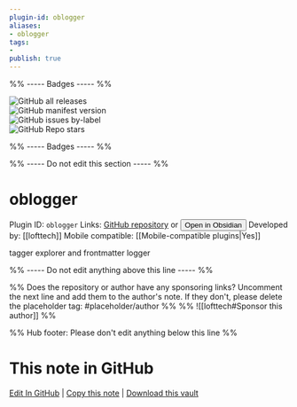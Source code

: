 ```yaml
---
plugin-id: oblogger
aliases:
- oblogger
tags: 
- 
publish: true
---
```


%% ----- Badges ----- %%

![GitHub all releases](https://img.shields.io/github/downloads/lofttech/obsidian-oblogger/total?color=573E7A&logo=github&style=for-the-badge)   
![GitHub manifest version](https://img.shields.io/github/manifest-json/v/lofttech/obsidian-oblogger?color=573E7A&logo=github&style=for-the-badge)   
![GitHub issues by-label](https://img.shields.io/github/issues/lofttech/obsidian-oblogger/help%20wanted?color=573E7A&logo=github&style=for-the-badge)   
![GitHub Repo stars](https://img.shields.io/github/stars/lofttech/obsidian-oblogger?color=573E7A&logo=github&style=for-the-badge)

%% ----- Badges ----- %%

%% ----- Do not edit this section ----- %%

# oblogger

Plugin ID: `oblogger`
Links: [GitHub repository](https://github.com/lofttech/obsidian-oblogger) or [<button id=HH>Open in Obsidian</button>](obsidian://show-plugin?id=oblogger)
Developed by: [[lofttech]]
Mobile compatible: [[Mobile-compatible plugins|Yes]]

tagger explorer and frontmatter logger

%% ----- Do not edit anything above this line ----- %% 

%% Does the repository or author have any sponsoring links? Uncomment the next line and add them to the author's note. If they don't, please delete the placeholder tag: #placeholder/author %%
%% ![[lofttech#Sponsor this author]] %%

%% Hub footer: Please don't edit anything below this line %%

# This note in GitHub

<span class="git-footer">[Edit In GitHub](https://github.dev/obsidian-community/obsidian-hub/blob/main/02%20-%20Community%20Expansions/02.05%20All%20Community%20Expansions/Plugins/oblogger.md "git-hub-edit-note") | [Copy this note](https://raw.githubusercontent.com/obsidian-community/obsidian-hub/main/02%20-%20Community%20Expansions/02.05%20All%20Community%20Expansions/Plugins/oblogger.md "git-hub-copy-note") | [Download this vault](https://github.com/obsidian-community/obsidian-hub/archive/refs/heads/main.zip "git-hub-download-vault") </span>
